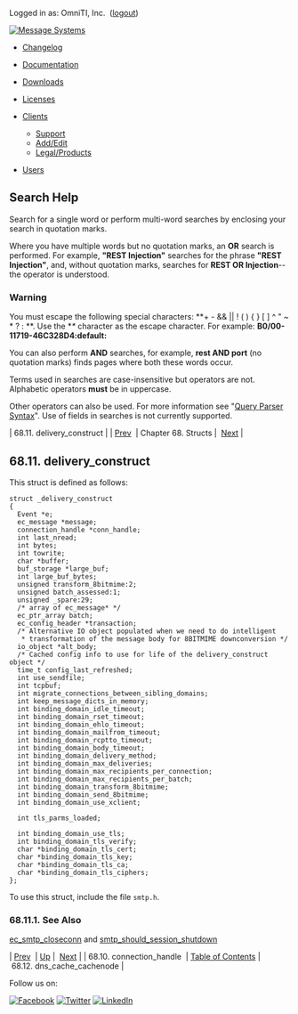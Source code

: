 Logged in as: OmniTI, Inc.  ([logout](https://support.messagesystems.com/logout.php))

[![Message Systems](https://support.messagesystems.com/images/ms-white205.png)](https://support.messagesystems.com/start.php) 

*   [Changelog](https://support.messagesystems.com/start.php?show=changelog)
*   [Documentation](https://support.messagesystems.com/docs/)
*   [Downloads](https://support.messagesystems.com/start.php)

*   [Licenses](https://support.messagesystems.com/license_summary.php)
*   <a href="">Clients</a>
    *   [Support](https://support.messagesystems.com/cs.php)
    *   [Add/Edit](https://support.messagesystems.com/edit_client.php)
    *   [Legal/Products](https://support.messagesystems.com/edit_products.php)
*   [Users](https://support.messagesystems.com/edit_customer.php)

## Search Help

Search for a single word or perform multi-word searches by enclosing your search in quotation marks.

Where you have multiple words but no quotation marks, an **OR** search is performed. For example, **"REST Injection"** searches for the phrase **"REST Injection"**, and, without quotation marks, searches for **REST OR Injection**--the operator is understood.

### Warning

You must escape the following special characters: **+ - && || ! ( ) { } [ ] ^ " ~ * ? : \**. Use the **\** character as the escape character. For example: **B0/00-11719-46C328D4\:default\:**

You can also perform **AND** searches, for example, **rest AND port** (no quotation marks) finds pages where both these words occur.

Terms used in searches are case-insensitive but operators are not. Alphabetic operators **must** be in uppercase.

Other operators can also be used. For more information see "[Query Parser Syntax](https://lucene.apache.org/core/old_versioned_docs/versions/3_0_0/queryparsersyntax.html)". Use of fields in searches is not currently supported.

| 68.11. delivery_construct |
| [Prev](structs.connection_handle.php)  | Chapter 68. Structs |  [Next](structs.dns_cache_cachenode.php) |

## 68.11. delivery_construct

This struct is defined as follows:

```
struct _delivery_construct
{
  Event *e;
  ec_message *message;
  connection_handle *conn_handle;
  int last_nread;
  int bytes;
  int towrite;
  char *buffer;
  buf_storage *large_buf;
  int large_buf_bytes;
  unsigned transform_8bitmime:2;
  unsigned batch_assessed:1;
  unsigned _spare:29;
  /* array of ec_message* */
  ec_ptr_array batch;
  ec_config_header *transaction;
  /* Alternative IO object populated when we need to do intelligent
   * transformation of the message body for 8BITMIME downconversion */
  io_object *alt_body;
  /* Cached config info to use for life of the delivery_construct object */
  time_t config_last_refreshed;
  int use_sendfile;
  int tcpbuf;
  int migrate_connections_between_sibling_domains;
  int keep_message_dicts_in_memory;
  int binding_domain_idle_timeout;
  int binding_domain_rset_timeout;
  int binding_domain_ehlo_timeout;
  int binding_domain_mailfrom_timeout;
  int binding_domain_rcptto_timeout;
  int binding_domain_body_timeout;
  int binding_domain_delivery_method;
  int binding_domain_max_deliveries;
  int binding_domain_max_recipients_per_connection;
  int binding_domain_max_recipients_per_batch;
  int binding_domain_transform_8bitmime;
  int binding_domain_send_8bitmime;
  int binding_domain_use_xclient;

  int tls_parms_loaded;

  int binding_domain_use_tls;
  int binding_domain_tls_verify;
  char *binding_domain_tls_cert;
  char *binding_domain_tls_key;
  char *binding_domain_tls_ca;
  char *binding_domain_tls_ciphers;
};
```

To use this struct, include the file `smtp.h`.

### 68.11.1. See Also

[ec_smtp_closeconn](apis.ec_smtp_closeconn.php "ec_smtp_closeconn") and [smtp_should_session_shutdown](hooks.core.smtp_should_session_shutdown.php "smtp_should_session_shutdown")

| [Prev](structs.connection_handle.php)  | [Up](structs.php) |  [Next](structs.dns_cache_cachenode.php) |
| 68.10. connection_handle  | [Table of Contents](index.php) |  68.12. dns_cache_cachenode |

Follow us on:

[![Facebook](https://support.messagesystems.com/images/icon-facebook.png)](http://www.facebook.com/messagesystems) [![Twitter](https://support.messagesystems.com/images/icon-twitter.png)](http://twitter.com/#!/MessageSystems) [![LinkedIn](https://support.messagesystems.com/images/icon-linkedin.png)](http://www.linkedin.com/company/message-systems)